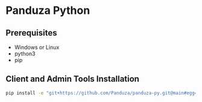 # Panduza Python

## Prerequisites

- Windows or Linux
- python3
- pip 

## Client and Admin Tools Installation

```bash
pip install -e "git+https://github.com/Panduza/panduza-py.git@main#egg=panduza&subdirectory=client"
```
